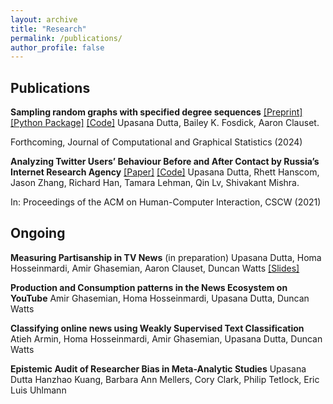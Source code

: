```yaml
---
layout: archive
title: "Research"
permalink: /publications/
author_profile: false
---
```


## Publications

**Sampling random graphs with specified degree sequences** [[Preprint]](https://arxiv.org/abs/2105.12120) [[Python Package]](https://upasanadutta98.github.io/ConfigModel_MCMC/) [[Code]](https://github.com/UpasanaDutta98/ConfigModel_MCMC)
Upasana Dutta, Bailey K. Fosdick, Aaron Clauset. 

Forthcoming, Journal of Computational and Graphical Statistics (2024)

**Analyzing Twitter Users’ Behaviour Before and After Contact by Russia’s Internet Research
Agency** [[Paper]](https://dl.acm.org/doi/abs/10.1145/3449164) [[Code]](https://github.com/UpasanaDutta98/AnalyzingTwitterUsers_IRA)
Upasana Dutta, Rhett Hanscom, Jason Zhang, Richard Han, Tamara Lehman, Qin Lv, Shivakant Mishra.

In: Proceedings of the ACM on Human-Computer Interaction, CSCW (2021)


## Ongoing

**Measuring Partisanship in TV News** (in preparation)
Upasana Dutta, Homa Hosseinmardi, Amir Ghasemian, Aaron Clauset, Duncan Watts [[Slides]](https://drive.google.com/file/d/1cgoHLXMvDoeya0FLA2SwJMIYZ6a-Haa3/view)

**Production and Consumption patterns in the News Ecosystem on YouTube**
Amir Ghasemian, Homa Hosseinmardi, Upasana Dutta, Duncan Watts

**Classifying online news using Weakly Supervised Text Classification**
Atieh Armin, Homa Hosseinmardi, Amir Ghasemian, Upasana Dutta, Duncan Watts

**Epistemic Audit of Researcher Bias in Meta-Analytic Studies**
Upasana Dutta Hanzhao Kuang, Barbara Ann Mellers, Cory Clark, Philip Tetlock, Eric Luis Uhlmann